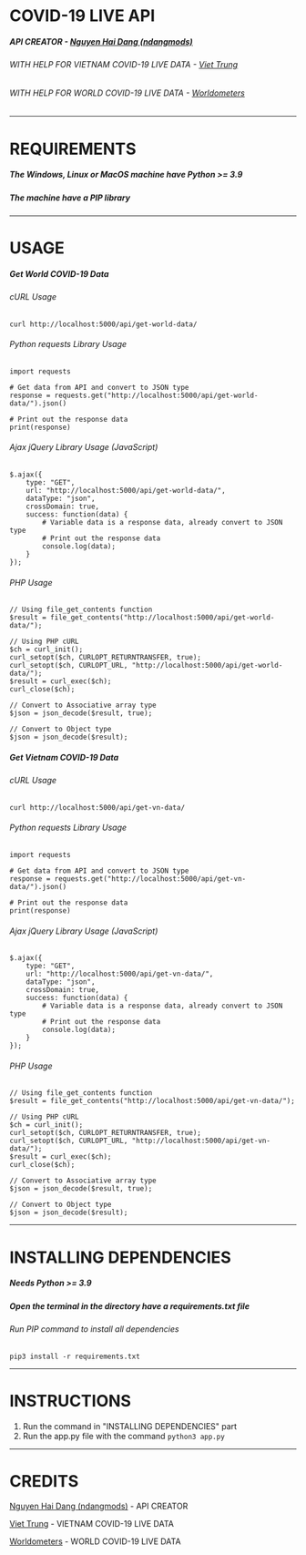 # COVID-19 LIVE API

##### API CREATOR - [Nguyen Hai Dang (ndangmods)](https://github.com/ndangmods/)

###### WITH HELP FOR VIETNAM COVID-19 LIVE DATA - [Viet Trung](https://www.facebook.com/trungsociupro/)

###### WITH HELP FOR WORLD COVID-19 LIVE DATA - [Worldometers](https://www.worldometers.info/)

---

# REQUIREMENTS

##### The Windows, Linux or MacOS machine have Python >= 3.9

##### The machine have a PIP library

---

# USAGE

##### Get World COVID-19 Data 

###### cURL Usage

```
curl http://localhost:5000/api/get-world-data/
```

###### Python requests Library Usage

```
import requests

# Get data from API and convert to JSON type
response = requests.get("http://localhost:5000/api/get-world-data/").json()

# Print out the response data
print(response)
```

###### Ajax jQuery Library Usage (JavaScript)

```
$.ajax({
    type: "GET",
    url: "http://localhost:5000/api/get-world-data/",
    dataType: "json",
    crossDomain: true,
    success: function(data) {
        # Variable data is a response data, already convert to JSON type
        # Print out the response data
        console.log(data);
    }
});
```

###### PHP Usage

```
// Using file_get_contents function
$result = file_get_contents("http://localhost:5000/api/get-world-data/");

// Using PHP cURL
$ch = curl_init();
curl_setopt($ch, CURLOPT_RETURNTRANSFER, true);
curl_setopt($ch, CURLOPT_URL, "http://localhost:5000/api/get-world-data/");
$result = curl_exec($ch);
curl_close($ch);

// Convert to Associative array type
$json = json_decode($result, true);

// Convert to Object type
$json = json_decode($result);
```

##### Get Vietnam COVID-19 Data

###### cURL Usage

```
curl http://localhost:5000/api/get-vn-data/
```

###### Python requests Library Usage

```
import requests

# Get data from API and convert to JSON type
response = requests.get("http://localhost:5000/api/get-vn-data/").json()

# Print out the response data
print(response)
```

###### Ajax jQuery Library Usage (JavaScript)

```
$.ajax({
    type: "GET",
    url: "http://localhost:5000/api/get-vn-data/",
    dataType: "json",
    crossDomain: true,
    success: function(data) {
        # Variable data is a response data, already convert to JSON type
        # Print out the response data
        console.log(data);
    }
});
```

###### PHP Usage

```
// Using file_get_contents function
$result = file_get_contents("http://localhost:5000/api/get-vn-data/");

// Using PHP cURL
$ch = curl_init();
curl_setopt($ch, CURLOPT_RETURNTRANSFER, true);
curl_setopt($ch, CURLOPT_URL, "http://localhost:5000/api/get-vn-data/");
$result = curl_exec($ch);
curl_close($ch);

// Convert to Associative array type
$json = json_decode($result, true);

// Convert to Object type
$json = json_decode($result);
```

---

# INSTALLING DEPENDENCIES

##### Needs Python >= 3.9

##### Open the terminal in the directory have a requirements.txt file

###### Run PIP command to install all dependencies

```
pip3 install -r requirements.txt
```

---

# INSTRUCTIONS

1. Run the command in "INSTALLING DEPENDENCIES" part
2. Run the app.py file with the command `python3 app.py`

---

# CREDITS

[Nguyen Hai Dang (ndangmods)](https://github.com/ndangmods/) - API CREATOR

[Viet Trung](https://www.facebook.com/trungsociupro/) - VIETNAM COVID-19 LIVE DATA

[Worldometers](https://www.worldometers.info/) - WORLD COVID-19 LIVE DATA
